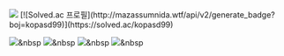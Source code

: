  <img src="http://mazandi.herokuapp.com/api?handle={kopasd99}&theme=warm"/>
[![Solved.ac
프로필](http://mazassumnida.wtf/api/v2/generate_badge?boj=kopasd99)](https://solved.ac/kopasd99)

<img src="https://img.shields.io/badge/C-6b63db?style=flat-square&logo=C&logoColor=white"/></a>&nbsp 
<img src="https://img.shields.io/badge/C++-dba363?style=flat-square&logo=C%2B%2B&logoColor=white"/></a>&nbsp
<img src="https://img.shields.io/badge/JAVA-fff8dc?style=flat-square&logo=JAVA&logoColor=white"/></a>&nbsp 
<img src="https://img.shields.io/badge/HTML-#db63d3?style=flat-square&logo=HTML&logoColor=white"/></a>&nbsp 
